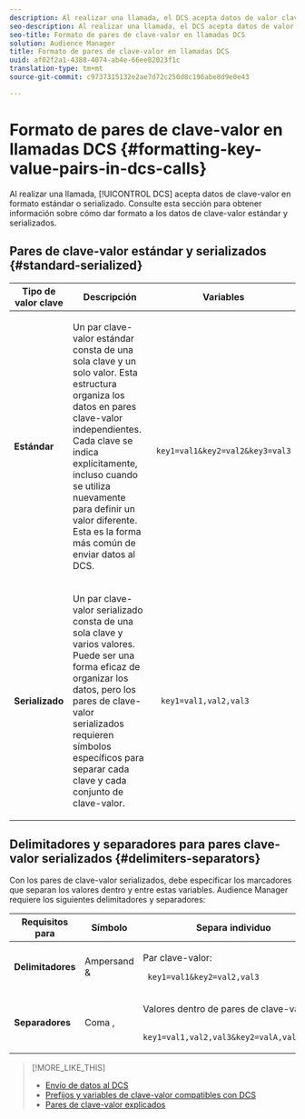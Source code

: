 ```yaml
---
description: Al realizar una llamada, el DCS acepta datos de valor clave en formato estándar o serializado. Consulte esta sección para obtener información sobre cómo dar formato a los datos de clave-valor estándar y serializados.
seo-description: Al realizar una llamada, el DCS acepta datos de valor clave en formato estándar o serializado. Consulte esta sección para obtener información sobre cómo dar formato a los datos de clave-valor estándar y serializados.
seo-title: Formato de pares de clave-valor en llamadas DCS
solution: Audience Manager
title: Formato de pares de clave-valor en llamadas DCS
uuid: af02f2a1-4388-4074-ab4e-66ee82023f1c
translation-type: tm+mt
source-git-commit: c9737315132e2ae7d72c250d8c196abe8d9e0e43

---
```



# Formato de pares de clave-valor en llamadas DCS {#formatting-key-value-pairs-in-dcs-calls}

Al realizar una llamada, [!UICONTROL DCS] acepta datos de clave-valor en formato estándar o serializado. Consulte esta sección para obtener información sobre cómo dar formato a los datos de clave-valor estándar y serializados.

## Pares de clave-valor estándar y serializados {#standard-serialized}

<table id="table_A220F9B359F34C6EA7B83618FC22EE3A"> 
 <thead> 
  <tr> 
   <th colname="col1" class="entry"> Tipo de valor clave </th> 
   <th colname="col2" class="entry"> Descripción </th> 
   <th colname="col3" class="entry"> Variables </th> 
  </tr> 
 </thead>
 <tbody> 
  <tr> 
   <td colname="col1"> <b>Estándar</b> </td> 
   <td colname="col2"> <p>Un par clave-valor estándar consta de una sola clave y un solo valor. Esta estructura organiza los datos en pares clave-valor independientes. Cada clave se indica explícitamente, incluso cuando se utiliza nuevamente para definir un valor diferente. Esta es la forma más común de enviar datos al DCS. </p> </td>
   <td colname="col3"> <code> key1=val1&amp;key2=val2&amp;key3=val3</code> </td>
  </tr>
  <tr> 
   <td colname="col1"> <b>Serializado</b> </td> 
   <td colname="col2"> <p>Un par clave-valor serializado consta de una sola clave y varios valores. Puede ser una forma eficaz de organizar los datos, pero los pares de clave-valor serializados requieren símbolos específicos para separar cada clave y cada conjunto de clave-valor. </p> </td> 
   <td colname="col3"> <code> key1=val1,val2,val3</code> </td> 
  </tr>
 </tbody>
</table>

## Delimitadores y separadores para pares clave-valor serializados {#delimiters-separators}

Con los pares de clave-valor serializados, debe especificar los marcadores que separan los valores dentro y entre estas variables. Audience Manager requiere los siguientes delimitadores y separadores:

<table id="table_8FD4E6B9506943AEA619D4089913ECBC"> 
 <thead> 
  <tr> 
   <th colname="col1" class="entry"> Requisitos para </th> 
   <th colname="col2" class="entry"> Símbolo </th> 
   <th colname="col3" class="entry"> Separa individuo </th> 
  </tr>
 </thead>
 <tbody> 
  <tr> 
   <td colname="col1"><b>Delimitadores</b> </td> 
   <td colname="col2"> Ampersand &amp; </td> 
   <td colname="col3"> <p>Par clave-valor: </p> <p><code> key1=val1&amp;key2=val2,val3</code> </p> </td> 
  </tr> 
  <tr> 
   <td colname="col1"><b>Separadores</b> </td> 
   <td colname="col2"> Coma , </td> 
   <td colname="col3"> <p>Valores dentro de pares de clave-valor: </p> <p><code> key1=val1,val2,val3&amp;key2=valA,valB,valC</code> </p> </td> 
  </tr> 
 </tbody> 
</table>

>[!MORE_LIKE_THIS]
>
>* [Envío de datos al DCS](../../../api/dcs-intro/dcs-event-calls/dcs-url-send.md)
>* [Prefijos y variables de clave-valor compatibles con DCS](../../../api/dcs-intro/dcs-api-reference/dcs-keys.md)
>* [Pares de clave-valor explicados](../../../reference/key-value-pairs-explained.md)


